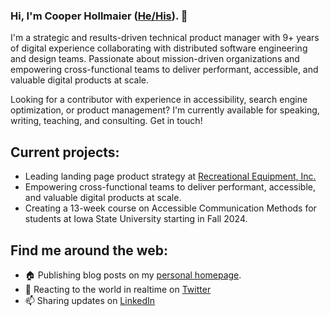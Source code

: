 ### Hi, I'm Cooper Hollmaier (<a href="https://uwm.edu/lgbtrc/support/gender-pronouns/">He/His</a>). 👋

I'm a strategic and results-driven technical product manager with 9+ years of digital experience collaborating with distributed software engineering and design teams. Passionate about mission-driven organizations and empowering cross-functional teams to deliver performant, accessible, and valuable digital products at scale.

Looking for a contributor with experience in accessibility, search engine optimization, or product management? I'm currently available for speaking, writing, teaching, and consulting. Get in touch!

## Current projects:
- Leading landing page product strategy at <a href="https://www.rei.com">Recreational Equipment, Inc.</a>
- Empowering cross-functional teams to deliver performant, accessible, and valuable digital products at scale.
- Creating a 13-week course on Accessible Communication Methods for students at Iowa State University starting in Fall 2024.


## Find me around the web:
- 🏠 Publishing blog posts on my <a href="https://cooperhollmaier.com">personal homepage</a>.
- 💬 Reacting to the world in realtime on <a href="https://twitter.com/CooperHollmaier">Twitter</a>
- 📫 Sharing updates on <a href="https://www.linkedin.com/in/cooperhollmaier/">LinkedIn</a>
